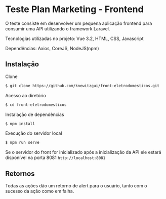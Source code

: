 # Teste Plan Marketing - Frontend

O teste consiste em desenvolver um pequena aplicação frontend para consumir uma API utilizando o framework Laravel.

Tecnologias utilizadas no projeto: Vue 3.2, HTML, CSS, Javascript

Dependências: Axios, CoreJS, NodeJS(npm)

## Instalação

Clone
```bash
$ git clone https://github.com/knewitzgui/front-eletrodomesticos.git
```

Acesso ao diretório
```bash
$ cd front-eletrodomesticos
```

Instalação de dependências
```bash
$ npm install
```

Execução do servidor local
```bash
$ npm run serve
```
Se o servidor do front for inicializado após a inicialização da API ele estará disponível na porta 8081
``
http://localhost:8081
``

## Retornos

Todas as ações dão um retorno de alert para o usuário, tanto com o sucesso da ação como em falha.
